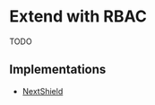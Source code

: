 # Extend with RBAC

TODO

<!--
https://github.com/search?q=path%3Arbac%2Frbac.module.ts&type=code

https://github.com/sergey-telpuk/nestjs-rbac

https://github.com/opencollective/nestcloud/tree/opencollective/packages/rbac

https://github.com/sanjayheaven/gganbu-admin

https://github.com/sighupio/permission-manager
-->

## Implementations

- [NextShield](https://imjulianeral.github.io/next-shield)
